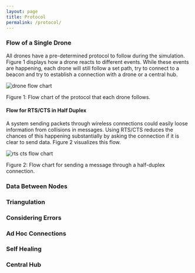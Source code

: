 ```yaml
---
layout: page
title: Protocol
permalink: /protocol/
---
```


### Flow of a Single Drone

All drones have a pre-determined protocol to follow during the simulation. Figure 1 displays how a drone reacts to different events. While these events are happening, each drone will still follow a set path, try to connect to a beacon and try to establish a connection with a drone or a central hub.

<img src="/assets/drone_flow_chart.png" alt="drone flow chart" />

Figure 1: Flow chart of the protocol that each drone follows.



#### **Flow for RTS/CTS in Half Duplex**
A system sending packets through wireless connections could easily loose information from collisions in messages. Using RTS/CTS reduces the chances of this happening substantially by asking the connection if it is clear to send data. Figure 2 visualizes this flow. 

<img src="/assets/rts_cts_flow_chart.png" alt="rts cts flow chart"/>

Figure 2: Flow chart for sending a message through a half-duplex connection.


### Data Between Nodes



### Triangulation



### Considering Errors



### Ad Hoc Connections



### Self Healing



### Central Hub